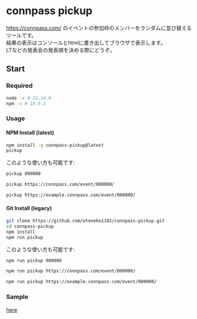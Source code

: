 # connpass pickup
https://connpass.com/ のイベントの参加枠のメンバーをランダムに並び替えるツールです。  
結果の表示はコンソールとhtmlに書き出してブラウザで表示します。  
LTなどの発表会の発表順を決める際にどうぞ。

## Start
### Required
```bash
node -v # 22.14.0
npm -v # 10.9.2
```

### Usage

#### NPM Install (latest)
```bash
npm install -g connpass-pickup@latest
pickup
```
このような使い方も可能です:
```bash
pickup 000000
```
```bash
pickup https://connpass.com/event/000000/
```
```bash
pickup https://example.connpass.com/event/000000/
```

#### Git Install (legacy)
```bash
git clone https://github.com/otoneko1102/connpass-pickup.git
cd connpass-pickup
npm install
npm run pickup
```
このような使い方も可能です:
```bash
npm run pickup 000000
```
```bash
npm run pickup https://connpass.com/event/000000/
```
```bash
npm run pickup https://example.connpass.com/event/000000/
```

### Sample
[here](https://github.com/otoneko1102/connpass-pickup/tree/main/results/eventId_currentTime.html)
